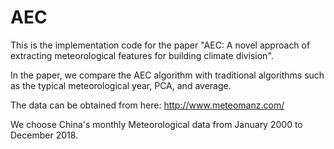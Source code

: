 # AEC
This is the implementation code for the paper "AEC: A novel approach of extracting meteorological features for building climate division".


In the paper, we compare the AEC algorithm with traditional algorithms such as the typical meteorological year, PCA, and average.


The data can be obtained from here:
http://www.meteomanz.com/

We choose China's monthly Meteorological data from January 2000 to December 2018.
